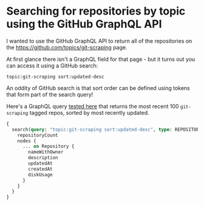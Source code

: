 # Searching for repositories by topic using the GitHub GraphQL API

I wanted to use the GitHub GraphQL API to return all of the repositories on the https://github.com/topics/git-scraping page.

At first glance there isn't a GraphQL field for that page - but it turns out you can access it using a GitHub search:

    topic:git-scraping sort:updated-desc

An oddity of GitHub search is that sort order can be defined using tokens that form part of the search query!

Here's a GraphQL query [tested here](https://developer.github.com/v4/explorer/) that returns the most recent 100 `git-scraping` tagged repos, sorted by most recently updated.

```graphql
{
  search(query: "topic:git-scraping sort:updated-desc", type: REPOSITORY, first: 100) {
    repositoryCount
    nodes {
      ... on Repository {
        nameWithOwner
        description
        updatedAt
        createdAt
        diskUsage
      }
    }
  }
}
```
